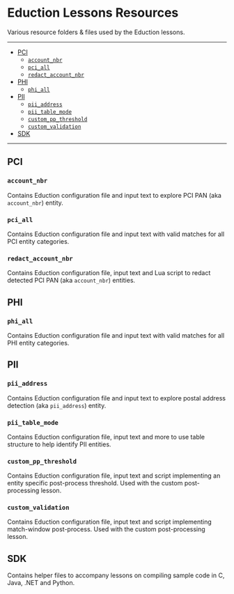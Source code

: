 # Eduction Lessons Resources

Various resource folders & files used by the Eduction lessons.

---

- [PCI](#pci)
  - [`account_nbr`](#account_nbr)
  - [`pci_all`](#pci_all)
  - [`redact_account_nbr`](#redact_account_nbr)
- [PHI](#phi)
  - [`phi_all`](#phi_all)
- [PII](#pii)
  - [`pii_address`](#pii_address)
  - [`pii_table_mode`](#pii_table_mode)
  - [`custom_pp_threshold`](#custom_pp_threshold)
  - [`custom_validation`](#custom_validation)
- [SDK](#sdk)

---

## PCI

### `account_nbr`

Contains Eduction configuration file and input text to explore PCI PAN (aka `account_nbr`) entity.

### `pci_all`

Contains Eduction configuration file and input text with valid matches for all PCI entity categories.

### `redact_account_nbr`

Contains Eduction configuration file, input text and Lua script to redact detected PCI PAN (aka `account_nbr`) entities.

## PHI

### `phi_all`

Contains Eduction configuration file and input text with valid matches for all PHI entity categories.

## PII

### `pii_address`

Contains Eduction configuration file and input text to explore postal address detection (aka `pii_address`) entity.

### `pii_table_mode`

Contains Eduction configuration file, input text and more to use table structure to help identify PII entities.

### `custom_pp_threshold`

Contains Eduction configuration file, input text and script implementing an entity specific post-process threshold. Used with the custom post-processing lesson.

### `custom_validation`

Contains Eduction configuration file, input text and script implementing match-window post-process. Used with the custom post-processing lesson.

## SDK

Contains helper files to accompany lessons on compiling sample code in C, Java, .NET and Python.
